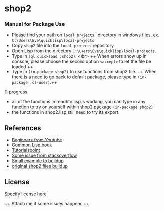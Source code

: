 # shop2
### Manual for Package Use
- Please find your path on `local projects ` directory in windows files. 
	ex. 
	`C:\Users\Eve\quicklisp\local-projects`
- Copy `shop2` file into the `local projects` repository.
- Open Lisp from the directory `C:\Users\Eve\quicklisp\local-projects`.
- Type in `(ql:quickload :shop2)`. <\br>
++ When errors show up in console, please choose the second option `<accept>` to let the file be loaded ++
- Type in `(in-package shop2)` to use functions from shop2 file.
++ When there is a need to go back to default package, please type in `(in-package :cl-user)`.++

[] progress
- all of the functions in readhtn.lisp is working, you can type in any function to try on yourself within shop2 package `(in-package shop2)`
- the functions in shop2.lisp still need to try its export. 

## References
* [Beginners from Youtube](https://youtu.be/SPgjgybGb5o)
* [Common Lisp book](https://www.cs.cmu.edu/Groups/AI/html/cltl/clm/node117.html)
* [Tutorialspoint](https://www.tutorialspoint.com/lisp/lisp_packages.htm)
* [Some issue from stackoverflow](https://stackoverflow.com/questions/22524213/cant-access-cl-user-symbols-in-new-package-defined-with-make-package)
* [Small example to buildup](https://lispmethods.com/libraries.html#packages)
* [original shop2 files buildup](https://github.com/cl-axon/shop2)

## License

Specify license here

++ Attach me if some issues happend ++
